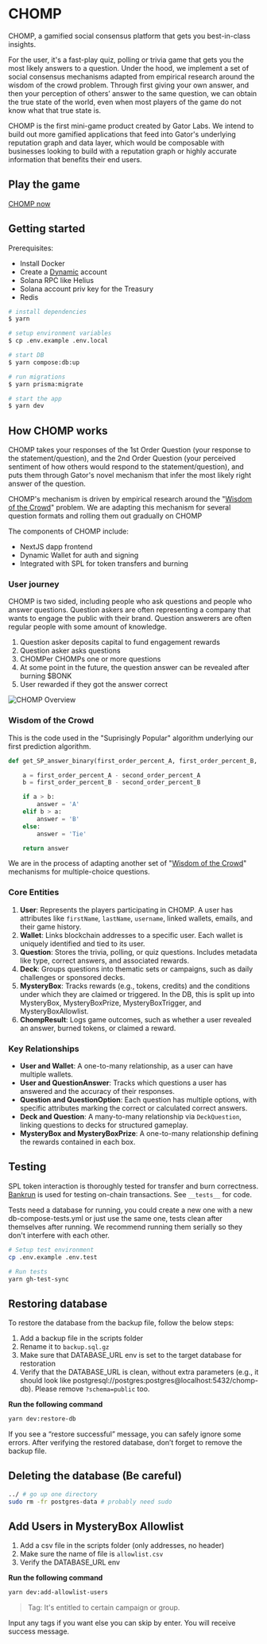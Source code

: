 # CHOMP

CHOMP, a gamified social consensus platform that gets you best-in-class insights.

For the user, it's a fast-play quiz, polling or trivia game that gets you the most likely answers to a question. Under the hood, we implement a set of social consensus mechanisms adapted from empirical research around the wisdom of the crowd problem. Through first giving your own answer, and then your perception of others’ answer to the same question, we can obtain the true state of the world, even when most players of the game do not know what that true state is.

CHOMP is the first mini-game product created by Gator Labs. We intend to build out more gamified applications that feed into Gator's underlying reputation graph and data layer, which would be composable with businesses looking to build with a reputation graph or highly accurate information that benefits their end users.

## Play the game

[CHOMP now](https://app.chomp.games/)

## Getting started

Prerequisites:

- Install Docker
- Create a [Dynamic](https://www.dynamic.xyz/) account
- Solana RPC like Helius
- Solana account priv key for the Treasury
- Redis 

```sh
# install dependencies
$ yarn

# setup environment variables
$ cp .env.example .env.local

# start DB
$ yarn compose:db:up

# run migrations
$ yarn prisma:migrate

# start the app
$ yarn dev
```

## How CHOMP works

CHOMP takes your responses of the 1st Order Question (your response to the statement/question), and the 2nd Order Question (your perceived sentiment of how others would respond to the statement/question), and puts them through Gator's novel mechanism that infer the most likely right answer of the question.

CHOMP's mechanism is driven by empirical research around the "[Wisdom of the Crowd](https://arxiv.org/pdf/2102.02666.pdf)" problem. We are adapting this mechanism for several question formats and rolling them out gradually on CHOMP

The components of CHOMP include:

- NextJS dapp frontend
- Dynamic Wallet for auth and signing
- Integrated with SPL for token transfers and burning

### User journey

CHOMP is two sided, including people who ask questions and people who answer questions. Question askers are often representing a company that wants to engage the public with their brand. Question answerers are often regular people with some amount of knowledge.

1. Question asker deposits capital to fund engagement rewards
2. Question asker asks questions
3. CHOMPer CHOMPs one or more questions
4. At some point in the future, the question answer can be revealed after burning $BONK
5. User rewarded if they got the answer correct

![CHOMP Overview](./docs/ChompOverview.jpg)

### Wisdom of the Crowd

This is the code used in the "Suprisingly Popular" algorithm underlying our first prediction algorithm. 

```py
def get_SP_answer_binary(first_order_percent_A, first_order_percent_B, second_order_percent_A, second_order_percent_B):

    a = first_order_percent_A - second_order_percent_A
    b = first_order_percent_B - second_order_percent_B

    if a > b:
        answer = 'A'
    elif b > a:
        answer = 'B'
    else:
        answer = 'Tie'

    return answer
```

We are in the process of adapting another set of "[Wisdom of the Crowd](https://arxiv.org/pdf/2102.02666.pdf)" mechanisms for multiple-choice questions.


### **Core Entities**
1. **User**: Represents the players participating in CHOMP. A user has attributes like `firstName`, `lastName`, `username`, linked wallets, emails, and their game history.
2. **Wallet**: Links blockchain addresses to a specific user. Each wallet is uniquely identified and tied to its user.
3. **Question**: Stores the trivia, polling, or quiz questions. Includes metadata like type, correct answers, and associated rewards.
4. **Deck**: Groups questions into thematic sets or campaigns, such as daily challenges or sponsored decks.
5. **MysteryBox**: Tracks rewards (e.g., tokens, credits) and the conditions under which they are claimed or triggered. In the DB, this is split up into MysteryBox, MysteryBoxPrize, MysteryBoxTrigger, and MysteryBoxAllowlist.
6. **ChompResult**: Logs game outcomes, such as whether a user revealed an answer, burned tokens, or claimed a reward.

### **Key Relationships**
- **User and Wallet**: A one-to-many relationship, as a user can have multiple wallets.
- **User and QuestionAnswer**: Tracks which questions a user has answered and the accuracy of their responses.
- **Question and QuestionOption**: Each question has multiple options, with specific attributes marking the correct or calculated correct answers.
- **Deck and Question**: A many-to-many relationship via `DeckQuestion`, linking questions to decks for structured gameplay.
- **MysteryBox and MysteryBoxPrize**: A one-to-many relationship defining the rewards contained in each box.


## Testing

SPL token interaction is thoroughly tested for transfer and burn correctness. [Bankrun](https://github.com/kevinheavey/solana-bankrun/tree/main) is used for testing on-chain transactions. See `__tests__` for code.

Tests need a database for running, you could create a new one with a new db-compose-tests.yml or just use the same one, tests clean after themselves after running. We recommend running them serially so they don't interfere with each other.

```sh
# Setup test environment
cp .env.example .env.test

# Run tests
yarn gh-test-sync
```

## Restoring database

To restore the database from the backup file, follow the below steps:

1. Add a backup file in the scripts folder
2. Rename it to `backup.sql.gz`
3. Make sure that DATABASE_URL env is set to the target database for restoration
4. Verify that the DATABASE_URL is clean, without extra parameters (e.g., it should look like postgresql://postgres:postgres@localhost:5432/chomp-db). Please remove `?schema=public` too.

**Run the following command**
```sh
yarn dev:restore-db
```

If you see a “restore successful” message, you can safely ignore some errors. After verifying the restored database, don’t forget to remove the backup file.

## Deleting the database (Be careful)

```sh
../ # go up one directory
sudo rm -fr postgres-data # probably need sudo
```


## Add Users in MysteryBox Allowlist

1. Add a csv file in the scripts folder (only addresses, no header)
2. Make sure the name of file is `allowlist.csv`
3. Verify the DATABASE_URL env

**Run the following command**
```sh
yarn dev:add-allowlist-users
```

> Tag: It's entitled to certain campaign or group.

Input any tags if you want else you can skip by enter. You will receive success message.
